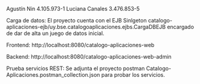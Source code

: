 Agustín Nin 4.105.973-1
Luciana Canales 3.476.853-5

Carga de datos:
El proyecto cuenta con el EJB Sinlgeton catalogo-aplicaciones-ejb/uy.bse.catalogoaplicaciones.ejbs.CargaDBEJB encargado de dar de alta un juego de datos inicial.

Frontend:
http://localhost:8080/catalogo-aplicaciones-web

Backend:
http://localhost:8080/catalogo-aplicaciones-web-admin

Prueba servicios REST:
Se adjunta el proyecto postman Catalogo-Aplicaciones.postman_collection.json para probar los servicios. 